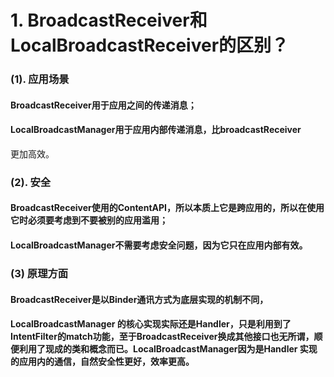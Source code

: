 # 1. BroadcastReceiver和LocalBroadcastReceiver的区别？
### (1). 应用场景
#### BroadcastReceiver用于应用之间的传递消息；
#### LocalBroadcastManager用于应用内部传递消息，比broadcastReceiver
更加高效。
### (2). 安全
#### BroadcastReceiver使用的ContentAPI，所以本质上它是跨应用的，所以在使用它时必须要考虑到不要被别的应用滥用；
#### LocalBroadcastManager不需要考虑安全问题，因为它只在应用内部有效。
### (3) 原理方面
#### BroadcastReceiver是以Binder通讯方式为底层实现的机制不同，
#### LocalBroadcastManager 的核心实现实际还是Handler，只是利用到了IntentFilter的match功能，至于BroadcastReceiver换成其他接口也无所谓，顺便利用了现成的类和概念而已。LocalBroadcastManager因为是Handler 实现的应用内的通信，自然安全性更好，效率更高。
